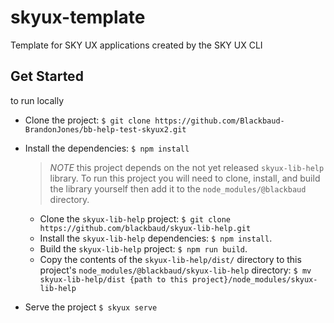 # skyux-template
Template for SKY UX applications created by the SKY UX CLI

## Get Started

to run locally
- Clone the project: `$ git clone https://github.com/Blackbaud-BrandonJones/bb-help-test-skyux2.git`
- Install the dependencies: `$ npm install`

  >*NOTE* this project depends on the not yet released `skyux-lib-help` library. To run this project
  you will need to clone, install, and build the library yourself then add it to the `node_modules/@blackbaud` directory.

  - Clone the `skyux-lib-help` project: `$ git clone https://github.com/blackbaud/skyux-lib-help.git`
  - Install the `skyux-lib-help` dependencies: `$ npm install`.
  - Build the `skyux-lib-help` project: `$ npm run build`.
  - Copy the contents of the `skyux-lib-help/dist/` directory to this project's `node_modules/@blackbaud/skyux-lib-help` directory:
    `$ mv skyux-lib-help/dist {path to this project}/node_modules/skyux-lib-help`

- Serve the project `$ skyux serve`

